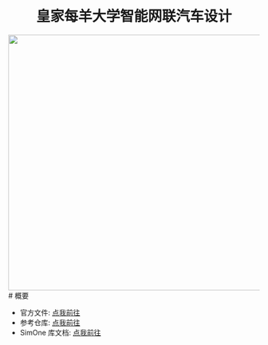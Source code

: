 
# <div align='center'>皇家每羊大学智能网联汽车设计</div>
<div align='center'><img src="https://img.fastmirror.net/s/2024/10/10/67072a6052aba.png" height="512px"></div>
# 概要

- 官方文件: [点我前往](http://www.gcxl.edu.cn/new/res/20230630/IntelligentInternet.pdf)
- 参考仓库: [点我前往](https://github.com/bixinian/Simone-competition/tree/main)
- SimOne 库文档: [点我前往](https://simone-docs.51sim.com/)


